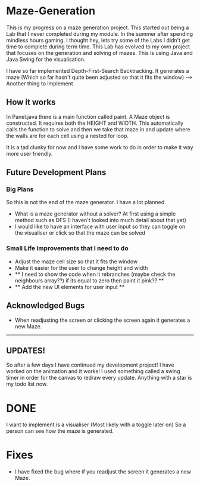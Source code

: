 # Maze-Generation
This is my progress on a maze generation project. This started out being a Lab that I never completed during my module. In the summer after spending mindless hours gaming.
I thought hey, lets try some of the Labs I didn't get time to complete during term time. This Lab has evolved to my own project that focuses on the generation and solving of mazes.
This is using Java and Java Swing for the visualisation.

I have so far implemented Depth-First-Search Backtracking. It generates a maze (Which so far hasn't quite been adjusted so that it fits the window) --> Another thing to implement

## How it works

In Panel.java there is a main function called paint. A Maze object is constructed. It requires both the HEIGHT and WIDTH. This automatically calls the function to solve and then we take that maze 
in and update where the walls are for each cell using a nested for loop. 

It is a tad clunky for now and I have some work to do in order to make it way more user friendly.

## Future Development Plans

### Big Plans
So this is not the end of the maze generator. I have a lot planned.
- What is a maze generator without a solver? At first using a simple method such as DFS (I haven't looked into much detail about that yet) 
- I would like to have an interface with user input so they can toggle on the visualiser or click so that the maze can be solved

### Small Life Improvements that I need to do
- Adjust the maze cell size so that it fits the window
- Make it easier for the user to change height and width
- ** I need to show the code when it rebranches (maybe check the neighbours array??) if its equal to zero then paint it pink?? ** 
- ** Add the new UI elements for user input ** 


## Acknowledged Bugs 
- When readjusting the screen or clicking the screen again it generates a new Maze.

--- 
## UPDATES!

So after a few days I have continued my development project! I have worked on the animation and it works! I used something called a swing timer in order for the canvas to redraw every update. Anything with a star is my todo list now.

# DONE
I want to implement is a visualiser (Most likely with a toggle later on) So a person can see how the maze is generated.

# Fixes
- I have fixed the bug where if you readjust the screen it generates a new Maze.

